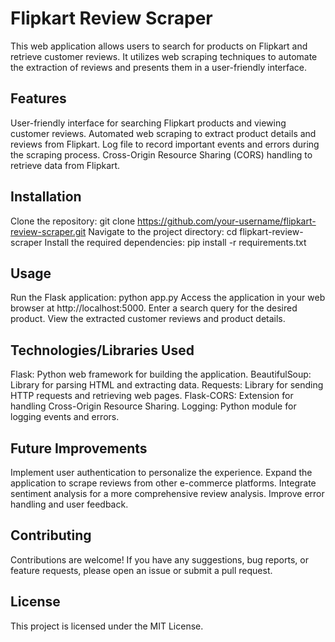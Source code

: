 # Flipkart Review Scraper
This web application allows users to search for products on Flipkart and retrieve customer reviews. It utilizes web scraping techniques to automate the extraction of reviews and presents them in a user-friendly interface.

## Features
User-friendly interface for searching Flipkart products and viewing customer reviews.
Automated web scraping to extract product details and reviews from Flipkart.
Log file to record important events and errors during the scraping process.
Cross-Origin Resource Sharing (CORS) handling to retrieve data from Flipkart.
## Installation
Clone the repository: git clone https://github.com/your-username/flipkart-review-scraper.git
Navigate to the project directory: cd flipkart-review-scraper
Install the required dependencies: pip install -r requirements.txt
## Usage
Run the Flask application: python app.py
Access the application in your web browser at http://localhost:5000.
Enter a search query for the desired product.
View the extracted customer reviews and product details.
## Technologies/Libraries Used
Flask: Python web framework for building the application.
BeautifulSoup: Library for parsing HTML and extracting data.
Requests: Library for sending HTTP requests and retrieving web pages.
Flask-CORS: Extension for handling Cross-Origin Resource Sharing.
Logging: Python module for logging events and errors.
## Future Improvements
Implement user authentication to personalize the experience.
Expand the application to scrape reviews from other e-commerce platforms.
Integrate sentiment analysis for a more comprehensive review analysis.
Improve error handling and user feedback.
## Contributing
Contributions are welcome! If you have any suggestions, bug reports, or feature requests, please open an issue or submit a pull request.

## License
This project is licensed under the MIT License.
